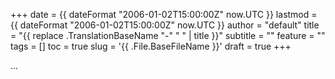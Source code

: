 +++
date = {{ dateFormat "2006-01-02T15:00:00Z" now.UTC }}
lastmod = {{ dateFormat "2006-01-02T15:00:00Z" now.UTC }}
author = "default"
title = "{{ replace .TranslationBaseName "-" " " | title }}"
subtitle = ""
feature = ""
tags = []
toc = true
slug = '{{ .File.BaseFileName }}'
draft = true
+++

...


